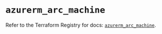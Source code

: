 # `azurerm_arc_machine`

Refer to the Terraform Registry for docs: [`azurerm_arc_machine`](https://registry.terraform.io/providers/hashicorp/azurerm/4.50.0/docs/resources/arc_machine).
